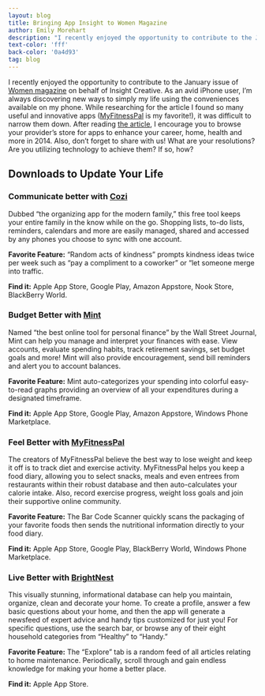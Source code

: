 ```yaml
---
layout: blog
title: Bringing App Insight to Women Magazine
author: Emily Morehart
description: "I recently enjoyed the opportunity to contribute to the January issue of Women Magazine."
text-color: 'fff'
back-color: '0a4d93'
tag: blog
---
```

I recently enjoyed the opportunity to contribute to the January issue of [Women magazine](http://www.mywomenmagazine.com/) on behalf of Insight Creative. As an avid iPhone user, I’m always discovering new ways to simply my life using the conveniences available on my phone. While researching for the article I found so many useful and innovative apps ([MyFitnessPal](http://www.myfitnesspal.com/) is my favorite!), it was difficult to narrow them down. After reading [the article](http://www.mywomenmagazine.com/sections/specialsection/508-downloads-to-update-your-life-jan2014.html), I encourage you to browse your provider’s store for apps to enhance your career, home, health and more in 2014. Also, don’t forget to share with us! What are your resolutions? Are you utilizing technology to achieve them? If so, how?

## Downloads to Update Your Life

### **Communicate better with [Cozi](http://www.cozi.com/)**
Dubbed “the organizing app for the modern family,” this free tool keeps your entire family in the know while on the go. Shopping lists, to-do lists, reminders, calendars and more are easily managed, shared and accessed by any phones you choose to sync with one account.

**Favorite Feature:** “Random acts of kindness” prompts kindness ideas twice per week such as “pay a compliment to a coworker” or “let someone merge into traffic.

**Find it:** Apple App Store, Google Play, Amazon Appstore, Nook Store, BlackBerry World.

### **Budget Better with [Mint](https://www.mint.com/)**
Named “the best online tool for personal finance” by the Wall Street Journal, Mint can help you manage and interpret your finances with ease. View accounts, evaluate spending habits, track retirement savings, set budget goals and more! Mint will also provide encouragement, send bill reminders and alert you to account balances.

**Favorite Feature:** Mint auto-categorizes your spending into colorful easy-to-read graphs providing an overview of all your expenditures during a designated timeframe.

**Find it:** Apple App Store, Google Play, Amazon Appstore, Windows Phone Marketplace.

### **Feel Better with [MyFitnessPal](http://www.myfitnesspal.com/)**
The creators of MyFitnessPal believe the best way to lose weight and keep it off is to track diet and exercise activity. MyFitnessPal helps you keep a food diary, allowing you to select snacks, meals and even entrees from restaurants within their robust database and then auto-calculates your calorie intake. Also, record exercise progress, weight loss goals and join their supportive online community.

**Favorite Feature:** The Bar Code Scanner quickly scans the packaging of your favorite foods then sends the nutritional information directly to your food diary.

**Find it:** Apple App Store, Google Play, BlackBerry World, Windows Phone Marketplace.

### **Live Better with [BrightNest](https://brightnest.com/)**
This visually stunning, informational database can help you maintain, organize, clean and decorate your home. To create a profile, answer a few basic questions about your home, and then the app will generate a newsfeed of expert advice and handy tips customized for just you! For specific questions, use the search bar, or browse any of their eight household categories from “Healthy” to “Handy.”

**Favorite Feature:** The “Explore” tab is a random feed of all articles relating to home maintenance. Periodically, scroll through and gain endless knowledge for making your home a better place.

**Find it:** Apple App Store.
